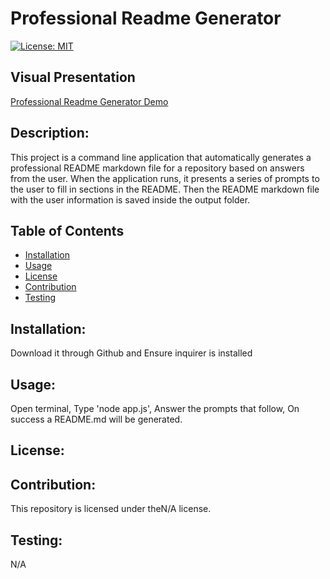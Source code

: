 # Professional Readme Generator

[![License: MIT](https://img.shields.io/github/license/tiffany-brand/professional-README-generator?style=plastic)](https://opensource.org/license/mit/)
  ## Visual Presentation

  [Professional Readme Generator Demo](https://drive.google.com/file/d/1oDGtWVTs_uuCkUps6hTORxi_95oLwBnG/view)

 ## Description:
  This project is a command line application that automatically generates a professional README markdown file for a repository based on answers from the user. When the application runs, it presents a series of prompts to the user to fill in sections in the README. Then the README markdown file with the user information is saved inside the output folder.


 ## Table of Contents 
  
  - [Installation](#installation)
  - [Usage](#usage)
  - [License](#licensing)
  - [Contribution](#contribution)
  - [Testing](#testing)


  ## Installation:
  Download it through Github and Ensure inquirer is installed

  ## Usage:
  Open terminal, Type 'node app.js', Answer the prompts that follow, On success a README.md will be generated.

  ## License:
  

  ## Contribution:
  This repository is licensed under theN/A license.

  ## Testing:
  N/A
